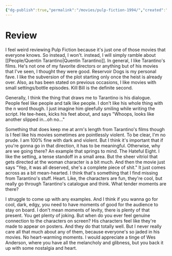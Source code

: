 ```yaml
---
{"dg-publish":true,"permalink":"/movies/pulp-fiction-1994/","created":"2023-12-04","updated":"2024-06-17"}
---
```



# Review

I feel weird reviewing Pulp Fiction because it's just one of those movies that everyone knows. So instead, I won't. instead, I will simply ramble about [[People/Quentin Tarantino\|Quentin Tarantino]]. In general, I like Tarantino's films. He's not one of my favorite directors or anything but of his movies that I've seen, I thought they were good. Reservoir Dogs is my personal fave. I like the subversion of the plot starting only once the heist is already over. Also, as has been stated on previous occasions, I like movies with small settings/bottle episodes. Kill Bill is the definite second.

Generally, I think the thing that draws me to Tarantino is his dialogue. People feel like people and talk like people. I don't like his whole thing with the n word though. I just imagine him gleefully smiling while writing the script. He tee-hees, kicks his feet about, and says "Whoops, looks like another slipped in...oh no..."

Something that does keep me at arm's length from Tarantino's films though is I feel like his movies sometimes are pointlessly violent. To be clear, I'm no prude. I am 100% fine with dark and violent. But I think it's important that if you're gonna go in that direction, it has to be meaningful. Otherwise, why are we going there? An example that springs to mind. The Hateful Eight. I like the setting, a tense standoff in a small area. But the sheer vitriol that gets directed at the woman character is a bit much. And then the movie just says "Yep, it was all deserved, she's a complete piece of shit." It just comes across as a bit mean-hearted. I think that's something that I find missing from Tarantino's stuff. Heart. Like, the characters are fun, they're cool, but really go through Tarantino's catalogue and think. What tender moments are there?

I struggle to come up with any examples. And I think if you wanna go for cool, dark, edgy, you need to have moments of good for the audience to stay on board. I don't mean moments of levity, there is plenty of that present. You get plenty of joking. But when do you ever feel genuine connection to the characters on screen? His characters feel like they're made to appear on posters. And they do that totally well. But I never really care all that much about any of them, because everyone's so jaded in his movies. No heart-warming moments. I would appreciate a tinge of Wes Anderson, where you have all the melancholy and glibness, but you back it up with some nostalgia and heart.
